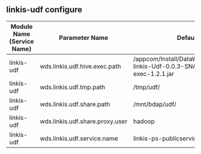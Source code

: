 ## linkis-udf configure


| Module Name (Service Name) | Parameter Name | Default Value | Description |Used|
| -------- | -------- | ----- |----- |  -----   |
|linkis-udf|wds.linkis.udf.hive.exec.path |/appcom/Install/DataWorkCloudInstall/linkis-linkis-Udf-0.0.3-SNAPSHOT/lib/hive-exec-1.2.1.jar|udf.hive.exec.path|
|linkis-udf|wds.linkis.udf.tmp.path|/tmp/udf/|udf.tmp.path|
|linkis-udf|wds.linkis.udf.share.path|/mnt/bdap/udf/|udf.share.path|
|linkis-udf|wds.linkis.udf.share.proxy.user| hadoop|udf.share.proxy.user|
|linkis-udf|wds.linkis.udf.service.name|linkis-ps-publicservice |udf.service.name|
